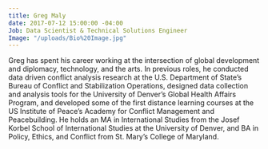 ```yaml
---
title: Greg Maly
date: 2017-07-12 15:00:00 -04:00
Job: Data Scientist & Technical Solutions Engineer
Image: "/uploads/Bio%20Image.jpg"
---
```


Greg has spent his career working at the intersection of global development and diplomacy, technology, and the arts.  In previous roles, he conducted data driven conflict analysis research at the U.S. Department of State’s Bureau of Conflict and Stabilization Operations, designed data collection and analysis tools for the University of Denver’s Global Health Affairs Program, and developed some of the first distance learning courses at the US Institute of Peace’s Academy for Conflict Management and Peacebuilding. He holds an MA in International Studies from the Josef Korbel School of International Studies at the University of Denver, and BA in Policy, Ethics, and Conflict from St. Mary’s College of Maryland.